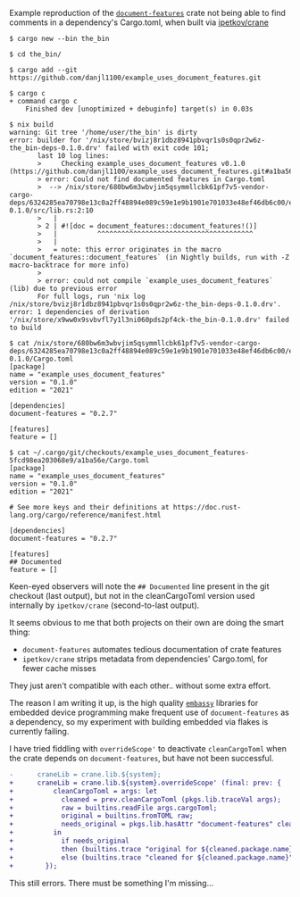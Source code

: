 Example reproduction of the [`document-features`](https://lib.rs/crates/document-features) crate not being able to find comments in a dependency's Cargo.toml, when built via [ipetkov/crane](https://github.com/ipetkov/crane)

```
$ cargo new --bin the_bin

$ cd the_bin/

$ cargo add --git https://github.com/danjl1100/example_uses_document_features.git

$ cargo c
+ command cargo c
    Finished dev [unoptimized + debuginfo] target(s) in 0.03s

$ nix build
warning: Git tree '/home/user/the_bin' is dirty
error: builder for '/nix/store/bvizj8r1dbz8941pbvqr1s0s0qpr2w6z-the_bin-deps-0.1.0.drv' failed with exit code 101;
       last 10 log lines:
       >     Checking example_uses_document_features v0.1.0 (https://github.com/danjl1100/example_uses_document_features.git#a1ba56e5)
       > error: Could not find documented features in Cargo.toml
       >  --> /nix/store/680bw6m3wbvjim5qsymmllcbk61pf7v5-vendor-cargo-deps/6324285ea70798e13c0a2ff48894e089c59e1e9b1901e701033e48ef46db6c00/example_uses_document_features-0.1.0/src/lib.rs:2:10
       >   |
       > 2 | #![doc = document_features::document_features!()]
       >   |          ^^^^^^^^^^^^^^^^^^^^^^^^^^^^^^^^^^^^^^^
       >   |
       >   = note: this error originates in the macro `document_features::document_features` (in Nightly builds, run with -Z macro-backtrace for more info)
       >
       > error: could not compile `example_uses_document_features` (lib) due to previous error
       For full logs, run 'nix log /nix/store/bvizj8r1dbz8941pbvqr1s0s0qpr2w6z-the_bin-deps-0.1.0.drv'.
error: 1 dependencies of derivation '/nix/store/x9ww0x9svbvfl7y1l3ni060pds2pf4ck-the_bin-0.1.0.drv' failed to build

$ cat /nix/store/680bw6m3wbvjim5qsymmllcbk61pf7v5-vendor-cargo-deps/6324285ea70798e13c0a2ff48894e089c59e1e9b1901e701033e48ef46db6c00/example_uses_document_features-0.1.0/Cargo.toml
[package]
name = "example_uses_document_features"
version = "0.1.0"
edition = "2021"

[dependencies]
document-features = "0.2.7"

[features]
feature = []

$ cat ~/.cargo/git/checkouts/example_uses_document_features-5fcd98ea203068e9/a1ba56e/Cargo.toml
[package]
name = "example_uses_document_features"
version = "0.1.0"
edition = "2021"

# See more keys and their definitions at https://doc.rust-lang.org/cargo/reference/manifest.html

[dependencies]
document-features = "0.2.7"

[features]
## Documented
feature = []
```
Keen-eyed observers will note the `## Documented` line present in the git checkout (last output), but not in the cleanCargoToml version used internally by `ipetkov/crane` (second-to-last output).

It seems obvious to me that both projects on their own are doing the smart thing:
- `document-features` automates tedious documentation of crate features
- `ipetkov/crane` strips metadata from dependencies' Cargo.toml, for fewer cache misses

They just aren't compatible with each other.. without some extra effort.


The reason I am writing it up, is the high quality [`embassy`](https://github.com/embassy-rs/embassy) libraries for embedded device programming make frequent use of `document-features` as a dependency, so my experiment with building embedded via flakes is currently failing.


I have tried fiddling with `overrideScope'` to deactivate `cleanCargoToml` when the crate depends on `document-features`, but have not been successful.
```patch
-      craneLib = crane.lib.${system};
+      craneLib = crane.lib.${system}.overrideScope' (final: prev: {
+          cleanCargoToml = args: let
+            cleaned = prev.cleanCargoToml (pkgs.lib.traceVal args);
+            raw = builtins.readFile args.cargoToml;
+            original = builtins.fromTOML raw;
+            needs_original = pkgs.lib.hasAttr "document-features" cleaned.dependencies;
+          in
+            if needs_original
+            then (builtins.trace "original for ${cleaned.package.name} ITS DEPENDENCIES MATCHED!" original)
+            else (builtins.trace "cleaned for ${cleaned.package.name}" cleaned);
+        });
```
This still errors.  There must be something I'm missing...
